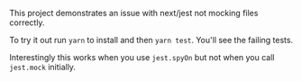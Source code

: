This project demonstrates an issue with next/jest not mocking files correctly.

To try it out run `yarn` to install and then `yarn test`. You'll see the failing tests.

Interestingly this works when you use `jest.spyOn` but not when you call `jest.mock` initially.